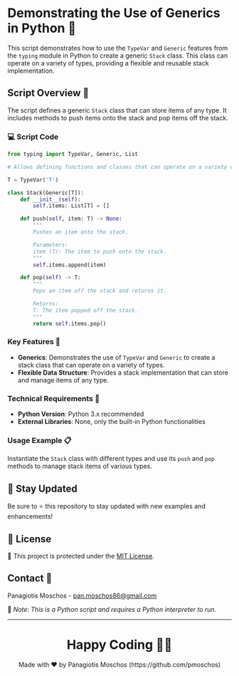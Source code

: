 # Demonstrating the Use of Generics in Python 🐍

This script demonstrates how to use the `TypeVar` and `Generic` features from the `typing` module in Python to create a generic `Stack` class. This class can operate on a variety of types, providing a flexible and reusable stack implementation.

## Script Overview 📘

The script defines a generic `Stack` class that can store items of any type. It includes methods to push items onto the stack and pop items off the stack.

### :computer: Script Code

```python
from typing import TypeVar, Generic, List

# Allows defining functions and classes that can operate on a variety of types

T = TypeVar('T')

class Stack(Generic[T]):
    def __init__(self):
        self.items: List[T] = []

    def push(self, item: T) -> None:
        """
        Pushes an item onto the stack.

        Parameters:
        item (T): The item to push onto the stack.
        """
        self.items.append(item)

    def pop(self) -> T:
        """
        Pops an item off the stack and returns it.

        Returns:
        T: The item popped off the stack.
        """
        return self.items.pop()
```

### Key Features 🌟
- **Generics**: Demonstrates the use of `TypeVar` and `Generic` to create a stack class that can operate on a variety of types.
- **Flexible Data Structure**: Provides a stack implementation that can store and manage items of any type.

### Technical Requirements 🔧
- **Python Version**: Python 3.x recommended
- **External Libraries**: None, only the built-in Python functionalities

### Usage Example 📋
Instantiate the `Stack` class with different types and use its `push` and `pop` methods to manage stack items of various types.

## 📢 Stay Updated

Be sure to ⭐ this repository to stay updated with new examples and enhancements!

## 📄 License
🔐 This project is protected under the [MIT License](https://mit-license.org/).


## Contact 📧
Panagiotis Moschos - pan.moschos86@gmail.com

🔗 *Note: This is a Python script and requires a Python interpreter to run.*

---
<h1 align=center>Happy Coding 👨‍💻 </h1>

<p align="center">
  Made with ❤️ by Panagiotis Moschos (https://github.com/pmoschos)
</p>